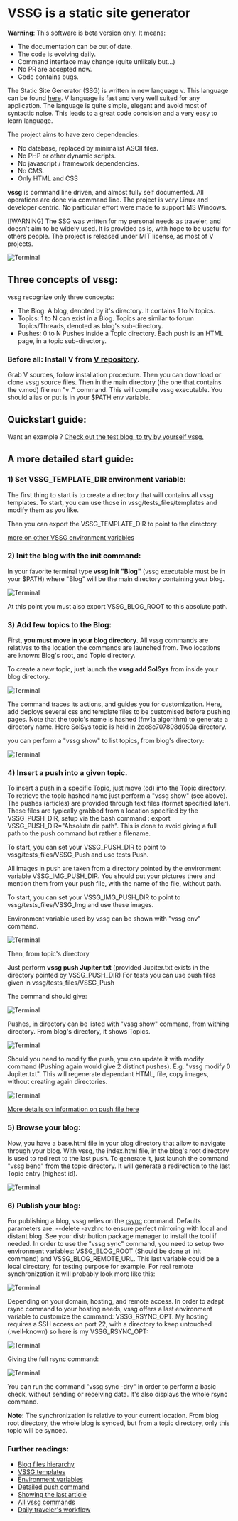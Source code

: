 # VSSG is a static site generator


**Warning**: This software is beta version only. It means:

- The documentation can be out of date.
- The code is evolving daily.
- Command interface may change (quite unlikely but...)
- No PR are accepted now.
- Code contains bugs.


The Static Site Generator (SSG) is written in new language v. This language can be found [here](https://vlang.io/). V language
is fast and very well suited for any application. The language is quite simple, elegant and avoid most of syntactic noise.
This leads to a great code concision and a very easy to learn language.

The project aims to have zero dependencies:
- No database, replaced by minimalist ASCII files.
- No PHP or other dynamic scripts.
- No javascript / framework dependencies.
- No CMS.
- Only HTML and CSS


**vssg** is command line driven, and almost fully self documented. All operations are done via command
line. The project is very Linux and developer centric. No particular effort were made to support MS Windows.

[!WARNING]
The SSG was written for my personal needs as traveler, and doesn't aim to be widely used. It is provided as is, with hope to
be useful for others people. The project is released under MIT license, as most of V projects.

![Terminal](Doc/pictures/term.png "The SSG is command line driven")

## Three concepts of vssg:
vssg recognize only three concepts:

- The Blog: A blog, denoted by it's directory. It contains 1 to N topics.
- Topics: 1 to N can exist in a Blog. Topics are similar to forum Topics/Threads, denoted as blog's sub-directory.
- Pushes: 0 to N Pushes inside a Topic directory. Each push is an HTML page, in a topic sub-directory.

### Before all: Install V from [V repository](https://github.com/vlang/v).

Grab V sources, follow installation procedure. Then you can download or clone vssg source files. Then in the main
directory (the one that contains the v.mod) file run "v ." command. This will compile vssg executable.
You should alias or put is in your $PATH env variable.

## Quickstart guide:

Want an example ? [Check out the test blog, to try by yourself vssg.](./Doc/Playground.md)

## A more detailed start guide:

### 1) Set VSSG_TEMPLATE_DIR environment variable:

The first thing to start is to create a directory that will contains all  vssg templates.
To start, you can use those in vssg/tests_files/templates and modify them as you like.

Then you can export the VSSG_TEMPLATE_DIR to point to the directory.

[more on other VSSG environment variables](Doc/EnvVars.md)

### 2) Init the blog with the init command:

In your favorite terminal type **vssg init "Blog"**  (vssg executable must be in your $PATH) where "Blog"
will be the main directory containing your blog.

 ![Terminal](Doc/pictures/init.png "The init command results:")

At this point you must also export VSSG_BLOG_ROOT to this absolute path.

### 3) Add few topics to the Blog:
First, **you must move in your blog directory**. All vssg commands are relatives to the
location the commands are launched from. Two locations are known: Blog's root, and Topic directory.

To create a new topic, just launch the **vssg add SolSys**  from inside  your blog directory.

![Terminal](Doc/pictures/add.png "The add command results:")

The command traces its actions, and guides you for customization. Here, add deploys several css and
template files to be customised before pushing pages. Note that the topic's name is hashed (fnv1a algorithm) to generate
a directory name. Here SolSys topic is held in 2dc8c707808d050a directory.

you can perform a "vssg show" to list topics, from blog's directory:

![Terminal](Doc/pictures/show.png "The show command from blog's directory.")

### 4) Insert a push into a given topic.

To insert a push in a specific Topic, just move (cd) into the Topic directory. To retrieve the topic hashed name
just perform a "vssg show" (see above). The pushes (articles) are provided through text files (format specified later).
These files are typically grabbed from a location specified by the VSSG_PUSH_DIR, setup via the bash command :
export VSSG_PUSH_DIR="Absolute dir path". This is done to avoid giving a full path to the push command but rather a
filename.

To start, you can set your VSSG_PUSH_DIR to point to vssg/tests_files/VSSG_Push and use tests Push.

All images in push are taken from a directory pointed by the environment variable VSSG_IMG_PUSH_DIR. You should put
your pictures there and mention them from your push file, with the name of the file, without path.

To start, you can set your VSSG_IMG_PUSH_DIR to point to vssg/tests_files/VSSG_Img and use these images.

Environment variable used by vssg can be shown with "vssg env" command.

![Terminal](Doc/pictures/env.png "The env command from blog's directory.")

Then, from topic's directory

Just perform **vssg push Jupiter.txt** (provided Jupiter.txt exists in the directory pointed by VSSG_PUSH_DIR)
For tests you can use push files given in vssg/tests_files/VSSG_Push

The command should give:

![Terminal](Doc/pictures/push.png "The push command from SolSys directory.")

Pushes, in directory can be listed with "vssg show" command, from withing directory. From blog's directory, it shows
Topics.

![Terminal](Doc/pictures/show_push.png "The show command from SolSys directory.")

Should you need to modify the push, you can update it with modify command (Pushing again would give 2 distinct pushes).
E.g. "vssg modify 0 Jupiter.txt". This will regenerate dependant HTML, file, copy images, without creating again
directories.

![Terminal](Doc/pictures/modify.png "The modify command from SolSys directory.")

[More details on information on push file here](Doc/Pushing.md)

### 5) Browse your blog:

Now, you have a base.html file in your blog directory that allow to navigate through your blog. With vssg, the index.html
file, in the blog's root directory is used to redirect to the last push. To generate it, just launch the command
"vssg bend" from the topic directory. It will generate a redirection to the last Topic entry (highest id).

![Terminal](Doc/pictures/bend.png "The bend command from SolSys directory.")

### 6) Publish your blog:

For publishing a blog, vssg relies on the [rsync](https://manpages.debian.org/bookworm/rsync/rsync.1.en.html) command.
Defaults parameters are: --delete -avzhrc to ensure perfect mirroring with local and distant blog.
See your distribution package manager to install the tool if needed. In order to use the "vssg sync" command, you need to
setup two environment variables: VSSG_BLOG_ROOT (Should be done at init command) and VSSG_BLOG_REMOTE_URL. This last
variable could be a local directory, for testing purpose for example. For real remote synchronization it will probably
look more like this:

![Terminal](Doc/pictures/remote_url.png "VSSG_BLOG_REMOTE_URL env example")

Depending on your domain, hosting, and remote access. In order to adapt rsync command to your hosting needs, vssg offers
a last environment variable to customize the command: VSSG_RSYNC_OPT. My hosting requires a SSH access on port 22, with a directory to
keep untouched (.well-known) so here is my VSSG_RSYNC_OPT:

![Terminal](Doc/pictures/rsync_opt.png "VSSG_RSYNC_OPT env example")

Giving the full rsync command:

![Terminal](Doc/pictures/full_rsync.png " full command env example")

You can run the command "vssg sync -dry" in order to perform a basic check, without sending or receiving data. It's also
displays the whole rsync command.

**Note:** The synchronization is relative to your current location. From blog root directory, the whole blog is synced,
but from a topic directory, only this topic will be synced.

### Further readings:

- [Blog files hierarchy](./Doc/Hierarchy.md)
- [VSSG templates](./Doc/Templates.md)
- [Environment variables](./Doc/EnvVars.md)
- [Detailed push command](./Doc/Pushing.md)
- [Showing the last article](./Doc/Bending.md)
- [All vssg commands](./Doc/AllCommands.md)
- [Daily traveler's workflow](./Doc/Workflow.md)
